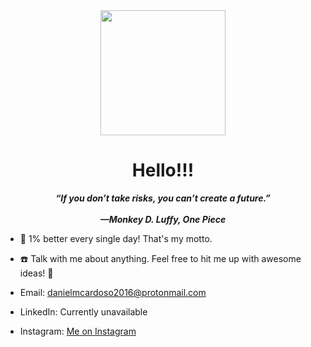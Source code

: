 <div id="header" align="center">
  <img src="https://media4.giphy.com/media/v1.Y2lkPTc5MGI3NjExYXl6MWVsbml5anMwdTIzdG5iYnZ3d240MXkzY3hnM2ltaWJ6N3Q2byZlcD12MV9pbnRlcm5hbF9naWZfYnlfaWQmY3Q9Zw/Jvzxn0c33thWUg7wqO/giphy.gif" width="200"/>
</div>

  <h1 align="center">
    Hello!!!
  </h1>
  <p align="center">
    <strong>
      <i>
        “If you don’t take risks, you can’t create a future.”<br><br>—Monkey D. Luffy, One Piece
      </i>
    </strong>
  </p>
  
  - :seedling: 1% better every single day! That's my motto.
  
  - :phone: Talk with me about anything. Feel free to hit me up with awesome ideas! :exploding_head:
  - Email: danielmcardoso2016@protonmail.com
  - LinkedIn: Currently unavailable
  - Instagram: <a href="https://www.instagram.com/onepercentdan/">Me on Instagram</a>
